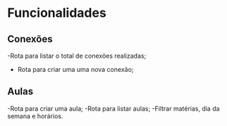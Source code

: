 # Funcionalidades

## Conexões

-Rota para listar o total de conexões realizadas;
- Rota para criar uma uma nova conexão;

## Aulas
-Rota para criar uma aula;
-Rota para listar aulas;
    -Filtrar matérias, dia da semana e horários.
